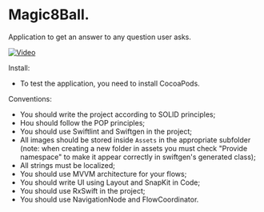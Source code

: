 # Magic8Ball.
Application to get an answer to any question user asks.

[![Video](https://www.example.com/video-thumbnail.png)](https://github.com/MykytaKh/Fortune-teller-App/blob/develop/MagicBallAnimation2.mp4)

Install:
- To test the application, you need to install CocoaPods.

Conventions:
- You should write the project according to SOLID principles;
- Нou should follow the POP principles;
- You should use Swiftlint and Swiftgen in the project;
- All images should be stored inside `Assets` in the appropriate subfolder (note: when creating a new folder in assets you must check "Provide namespace" to make it appear correctly in swiftgen's generated class);
- All strings must be localized;
- You should use MVVM architecture for your flows;
- You should write UI using Layout and SnapKit in Code;
- You should use RxSwift in the project;
- You should use NavigationNode and FlowCoordinator.
